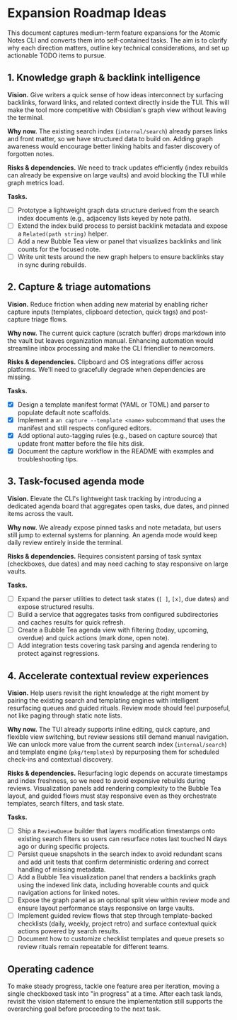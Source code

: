 # Expansion Roadmap Ideas

This document captures medium-term feature expansions for the Atomic Notes CLI and converts them into self-contained tasks. The aim is to clarify why each direction matters, outline key technical considerations, and set up actionable TODO items to pursue.

## 1. Knowledge graph & backlink intelligence

**Vision.** Give writers a quick sense of how ideas interconnect by surfacing backlinks, forward links, and related context directly inside the TUI. This will make the tool more competitive with Obsidian's graph view without leaving the terminal.

**Why now.** The existing search index (`internal/search`) already parses links and front matter, so we have structured data to build on. Adding graph awareness would encourage better linking habits and faster discovery of forgotten notes.

**Risks & dependencies.** We need to track updates efficiently (index rebuilds can already be expensive on large vaults) and avoid blocking the TUI while graph metrics load.

**Tasks.**
- [ ] Prototype a lightweight graph data structure derived from the search index documents (e.g., adjacency lists keyed by note path).
- [ ] Extend the index build process to persist backlink metadata and expose a `Related(path string)` helper.
- [ ] Add a new Bubble Tea view or panel that visualizes backlinks and link counts for the focused note.
- [ ] Write unit tests around the new graph helpers to ensure backlinks stay in sync during rebuilds.

## 2. Capture & triage automations

**Vision.** Reduce friction when adding new material by enabling richer capture inputs (templates, clipboard detection, quick tags) and post-capture triage flows.

**Why now.** The current quick capture (scratch buffer) drops markdown into the vault but leaves organization manual. Enhancing automation would streamline inbox processing and make the CLI friendlier to newcomers.

**Risks & dependencies.** Clipboard and OS integrations differ across platforms. We'll need to gracefully degrade when dependencies are missing.

**Tasks.**
- [x] Design a template manifest format (YAML or TOML) and parser to populate default note scaffolds.
- [x] Implement a `an capture --template <name>` subcommand that uses the manifest and still respects configured editors.
- [x] Add optional auto-tagging rules (e.g., based on capture source) that update front matter before the file hits disk.
- [x] Document the capture workflow in the README with examples and troubleshooting tips.

## 3. Task-focused agenda mode

**Vision.** Elevate the CLI's lightweight task tracking by introducing a dedicated agenda board that aggregates open tasks, due dates, and pinned items across the vault.

**Why now.** We already expose pinned tasks and note metadata, but users still jump to external systems for planning. An agenda mode would keep daily review entirely inside the terminal.

**Risks & dependencies.** Requires consistent parsing of task syntax (checkboxes, due dates) and may need caching to stay responsive on large vaults.

**Tasks.**
- [ ] Expand the parser utilities to detect task states (`[ ]`, `[x]`, due dates) and expose structured results.
- [ ] Build a service that aggregates tasks from configured subdirectories and caches results for quick refresh.
- [ ] Create a Bubble Tea agenda view with filtering (today, upcoming, overdue) and quick actions (mark done, open note).
- [ ] Add integration tests covering task parsing and agenda rendering to protect against regressions.

## 4. Accelerate contextual review experiences

**Vision.** Help users revisit the right knowledge at the right moment by pairing the existing search and templating engines with intelligent resurfacing queues and guided rituals. Review mode should feel purposeful, not like paging through static note lists.

**Why now.** The TUI already supports inline editing, quick capture, and flexible view switching, but review sessions still demand manual navigation. We can unlock more value from the current search index (`internal/search`) and template engine (`pkg/templates`) by repurposing them for scheduled check-ins and contextual discovery.

**Risks & dependencies.** Resurfacing logic depends on accurate timestamps and index freshness, so we need to avoid expensive rebuilds during reviews. Visualization panels add rendering complexity to the Bubble Tea layout, and guided flows must stay responsive even as they orchestrate templates, search filters, and task state.

**Tasks.**
- [ ] Ship a `ReviewQueue` builder that layers modification timestamps onto existing search filters so users can resurface notes last touched N days ago or during specific projects.
- [ ] Persist queue snapshots in the search index to avoid redundant scans and add unit tests that confirm deterministic ordering and correct handling of missing metadata.
- [ ] Add a Bubble Tea visualization panel that renders a backlinks graph using the indexed link data, including hoverable counts and quick navigation actions for linked notes.
- [ ] Expose the graph panel as an optional split view within review mode and ensure layout performance stays responsive on large vaults.
- [ ] Implement guided review flows that step through template-backed checklists (daily, weekly, project retro) and surface contextual quick actions powered by search results.
- [ ] Document how to customize checklist templates and queue presets so review rituals remain repeatable for different teams.

## Operating cadence

To make steady progress, tackle one feature area per iteration, moving a single checkboxed task into "in progress" at a time. After each task lands, revisit the vision statement to ensure the implementation still supports the overarching goal before proceeding to the next task.
